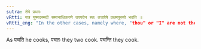 ```yaml
---
sutra: शेषे प्रथमः
vRtti: यत्र युष्मदस्मदी समानाधिकरणे उपपदेन स्तः तत्रशेषे प्रथमपुरुषो भवति ॥
vRtti_eng: "In the other cases, namely where, "thou" or "I" are not the attendant words in agreement with the verb, there is the verbal termination called the Lowest (or 3rd person)."
---
```

As पचति he cooks, पचतः they two cook. पचन्ति they cook.
